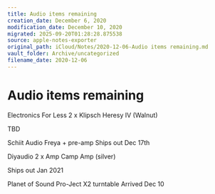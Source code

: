 ```yaml
---
title: Audio items remaining
creation_date: December 6, 2020
modification_date: December 10, 2020
migrated: 2025-09-20T01:28:28.875538
source: apple-notes-exporter
original_path: iCloud/Notes/2020-12-06-Audio items remaining.md
vault_folder: Archive/uncategorized
filename_date: 2020-12-06
---
```



# Audio items remaining 

Electronics For Less 
2 x Klipsch Heresy IV (Walnut)

TBD

Schiit Audio
Freya + pre-amp
Ships out Dec 17th

Diyaudio 
2 x Amp Camp Amp (silver)

Ships out Jan 2021

Planet of Sound 
Pro-Ject X2 turntable 
Arrived Dec 10


